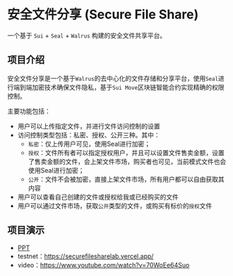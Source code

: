 # 安全文件分享 (Secure File Share)

一个基于 `Sui` + `Seal` + `Walrus` 构建的安全文件共享平台。

## 项目介绍

安全文件分享是一个基于`Walrus`的去中心化的文件存储和分享平台，使用`Seal`进行端到端加密技术确保文件隐私，基于`Sui Move`区块链智能合约实现精确的权限控制。

主要功能包括：
- 用户可以上传指定文件，并进行文件访问控制的设置
- 访问控制类型包括：私密、授权、公开三种。其中：
  - `私密`：仅上传用户可见，使用Seal进行加密；
  - `授权`：文件所有者可以指定授权用户，并且可以设置文件售卖金额，设置了售卖金额的文件，会上架文件市场，购买者也可见，当前模式文件也会使用Seal进行加密；
  - `公开`：文件不会被加密，直接上架文件市场，所有用户都可以自由获取其内容
- 用户可以查看自己创建的文件或授权给我或已经购买的文件
- 用户可以通过文件市场，获取`公开`类型的文件，或购买有标价的`授权`文件

## 项目演示

- [PPT](./PPT/SecureFileShare-PPT.pdf)
- testnet：https://securefilesharelab.vercel.app/
- video：https://www.youtube.com/watch?v=70WoEe64Suo